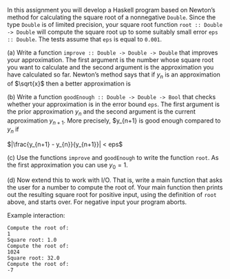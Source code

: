 In this assignment you will develop a Haskell program based on Newton’s method for calculating the square root of a nonnegative `Double`. Since the type `Double` is of limited precision, your square root function `root :: Double -> Double` will compute the square root up to some suitably small error `eps :: Double`. The tests assume that `eps` is equal to `0.001`.

(a) Write a function `improve :: Double -> Double -> Double` that improves your approximation. The first argument is the number whose square root you want to calculate and the second argument is the approximation you have calculated so far. Newton’s method says that if $y_{n}$ is an approximation of $\sqrt{x}$ then a better approximation is

(b) Write a function `goodEnough :: Double -> Double -> Bool` that checks whether your approximation is in the error bound `eps`. The first argument is the prior approximation $y_{n}$ and the second argument is the current approximation $y_{n+1}$. More precisely, $y_{n+1} is good enough compared to $y_{n}$ if

$|\frac{y_{n+1} - y_{n}}{y_{n+1}}| < eps$

(c) Use the functions `improve` and `goodEnough` to write the function `root`. As the first approximation you can use $y_{0} = 1$.

(d) Now extend this to work with I/O. That is, write a main function that asks the user for a number to compute the root of. Your main function then prints out the resulting square root for positive input, using the definition of `root` above, and starts over. For negative input your program aborts.

Example interaction:

```
Compute the root of:
1
Square root: 1.0
Compute the root of:
1024
Square root: 32.0
Compute the root of:
-7
```
